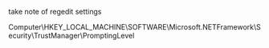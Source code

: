 take note of regedit settings 

Computer\HKEY_LOCAL_MACHINE\SOFTWARE\Microsoft\.NETFramework\Security\TrustManager\PromptingLevel
